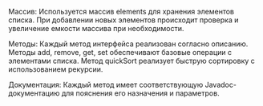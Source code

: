 Массив: Используется массив elements для хранения элементов списка. При добавлении новых элементов происходит проверка и увеличение емкости массива при необходимости.

Методы: Каждый метод интерфейса реализован согласно описанию. Методы add, remove, get, set обеспечивают базовые операции с элементами списка. Метод quickSort реализует быструю сортировку с использованием рекурсии.

Документация: Каждый метод имеет соответствующую Javadoc-документацию для пояснения его назначения и параметров.
